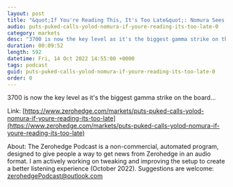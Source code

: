 ```yaml
---
layout: post
title: "&quot;If You're Reading This, It's Too Late&quot;: Nomura Sees 'Puts Puked, Calls YOLO'd'"
audio: puts-puked-calls-yolod-nomura-if-youre-reading-its-too-late-0
category: markets
desc: "3700 is now the key level as it's the biggest gamma strike on the board..."
duration: 00:09:52
length: 592
datetime: Fri, 14 Oct 2022 14:55:00 +0000
tags: podcast
guid: puts-puked-calls-yolod-nomura-if-youre-reading-its-too-late-0
order: 0
---
```

3700 is now the key level as it's the biggest gamma strike on the board...

Link: [https://www.zerohedge.com/markets/puts-puked-calls-yolod-nomura-if-youre-reading-its-too-late](https://www.zerohedge.com/markets/puts-puked-calls-yolod-nomura-if-youre-reading-its-too-late)

About: The Zerohedge Podcast is a non-commercial, automated program, designed to give people a way to get news from Zerohedge in an audio format.  I am actively working on tweaking and improving the setup to create a better listening experience (October 2022).  Suggestions are welcome: [zerohedgePodcast@outlook.com](mailto:zerohedgePodcast@outlook.com)